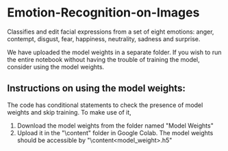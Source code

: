 # Emotion-Recognition-on-Images
Classifies and edit facial expressions from a set of eight emotions: anger, contempt, disgust, fear, happiness, neutrality, sadness and surprise. 

We have uploaded the model weights in a separate folder. If you wish to run the entire notebook without having the trouble of training the model, consider using the model weights.

Instructions on using the model weights:
----------------------------------------
The code has conditional statements to check the presence of model weights and skip training. To make use of it,
1. Download the model weights from the folder named "Model Weights"
2. Upload it in the "\content" folder in Google Colab. The model weights should be accessible by "\content\<model_weight>.h5"
